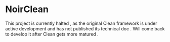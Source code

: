 # NoirClean
This project is currently halted , as the original Clean framework is under active development and has not published its technical doc . 
Will come back to develop it after Clean gets more matured .
